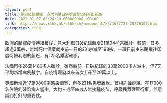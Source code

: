 ```yaml
---
layout: post
title: 歐洲疫情嚴峻　意大利單日新增確診個案再創新高
date: 2022-01-07 05:24:20.000000000 +08:00
link: https://news.rthk.hk/rthk/ch/component/k2/1627723-20220107.htm
categories: rthk
---
```


歐洲的新冠疫情持續嚴峻，意大利單日破紀錄新增21萬9441宗確診，較前一日多超過3萬宗，新增死亡個案就由前一日的231宗減至198宗。一班日前由米蘭飛往印度阿姆利則的航班，有125名乘客確診。

法國再多26萬1400多人確診，雖然較前一日破紀錄的33萬2000多人減少，但7天平均新增病例數字，自疫情爆發以來首次上升至20萬以上。

英國新增近17萬9800宗感染個案，再多231名患者離世。首相約翰遜說，在17000名住院的確診病人當中，大約三成至四成人無接種疫苗，呼籲民眾理智行事，並意識到打針的重要性。
